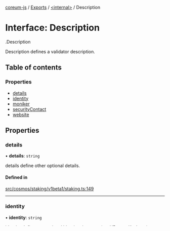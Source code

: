 [coreum-js](../README.md) / [Exports](../modules.md) / [<internal\>](../modules/internal_.md) / Description

# Interface: Description

[<internal>](../modules/internal_.md).Description

Description defines a validator description.

## Table of contents

### Properties

- [details](internal_.Description.md#details)
- [identity](internal_.Description.md#identity)
- [moniker](internal_.Description.md#moniker)
- [securityContact](internal_.Description.md#securitycontact)
- [website](internal_.Description.md#website)

## Properties

### details

• **details**: `string`

details define other optional details.

#### Defined in

[src/cosmos/staking/v1beta1/staking.ts:149](https://github.com/PulsaraIO/coreum-js/blob/63824e3/src/cosmos/staking/v1beta1/staking.ts#L149)

___

### identity

• **identity**: `string`

identity defines an optional identity signature (ex. UPort or Keybase).

#### Defined in

[src/cosmos/staking/v1beta1/staking.ts:143](https://github.com/PulsaraIO/coreum-js/blob/63824e3/src/cosmos/staking/v1beta1/staking.ts#L143)

___

### moniker

• **moniker**: `string`

moniker defines a human-readable name for the validator.

#### Defined in

[src/cosmos/staking/v1beta1/staking.ts:141](https://github.com/PulsaraIO/coreum-js/blob/63824e3/src/cosmos/staking/v1beta1/staking.ts#L141)

___

### securityContact

• **securityContact**: `string`

security_contact defines an optional email for security contact.

#### Defined in

[src/cosmos/staking/v1beta1/staking.ts:147](https://github.com/PulsaraIO/coreum-js/blob/63824e3/src/cosmos/staking/v1beta1/staking.ts#L147)

___

### website

• **website**: `string`

website defines an optional website link.

#### Defined in

[src/cosmos/staking/v1beta1/staking.ts:145](https://github.com/PulsaraIO/coreum-js/blob/63824e3/src/cosmos/staking/v1beta1/staking.ts#L145)
